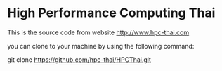 High Performance Computing Thai
===============================
This is the source code from website http://www.hpc-thai.com

you can clone to your machine by using the following command: 

git clone https://github.com/hpc-thai/HPCThai.git


